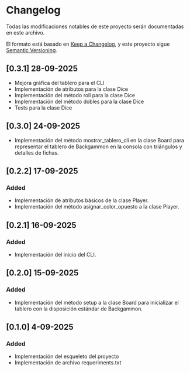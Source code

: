 # Changelog

Todas las modificaciones notables de este proyecto serán documentadas en este archivo.

El formato está basado en [Keep a Changelog](https://keepachangelog.com/es-ES/1.1.0/),
y este proyecto sigue [Semantic Versioning](https://semver.org/lang/es/).

## [0.3.1] 28-09-2025

- Mejora gráfica del tablero para el CLI
- Implementación de atributos para la clase Dice
- Implementación del método roll para la clase Dice
- Implementación del método dobles para la clase Dice
- Tests para la clase Dice

## [0.3.0] 24-09-2025

- Implementación del método mostrar_tablero_cli en la clase Board para representar el tablero de Backgammon en la consola con triángulos y detalles de fichas.

## [0.2.2] 17-09-2025

### Added

- Implementación de atributos básicos de la clase Player.
- Implementación del método asignar_color_opuesto a la clase Player.

## [0.2.1] 16-09-2025

### Added

- Implementación del inicio del CLI.

## [0.2.0] 15-09-2025

### Added

- Implementación del método setup a la clase Board para inicializar el tablero con la disposición estándar de Backgammon.

## [0.1.0] 4-09-2025

### Added

- Implementación del esqueleto del proyecto
- Implementación de archivo requeriments.txt
